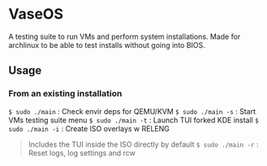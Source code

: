 # VaseOS
A testing suite to run VMs and perform system installations.
Made for archlinux to be able to test installs without going into BIOS.

## Usage

### From an existing installation
`$ sudo ./main`    : Check envir deps for QEMU/KVM
`$ sudo ./main -s` : Start VMs testing suite menu
`$ sudo ./main -t` : Launch TUI forked KDE install
`$ sudo ./main -i` : Create ISO overlays w RELENG
> Includes the TUI inside the ISO directly by default
`$ sudo ./main -r` : Reset logs, log settings and rcw
